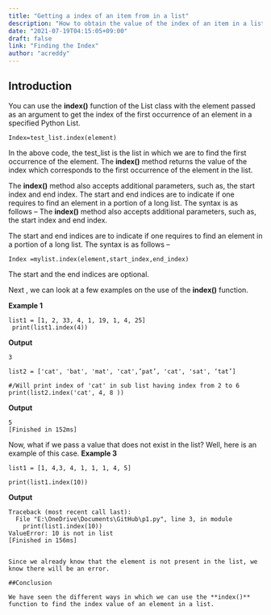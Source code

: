 ```yaml
---
title: "Getting a index of an item from in a list"
description: "How to obtain the value of the index of an item in a list."
date: "2021-07-19T04:15:05+09:00"
draft: false
link: "Finding the Index"
author: "acreddy"
---
```


## Introduction

You can use the **index()** function of the List class with the element passed as an argument to get the index of the first occurrence of an element in a specified Python List.

```
Index=test_list.index(element)
```

In the above code, the test_list is the list in which we are to find the first occurrence of the element. The **index()** method returns the value of the index which corresponds to the first occurrence of the element in the list.

The  **index()**  method also accepts additional parameters, such as, the start index and end index. The start and end indices are to indicate if one requires to find an element in a portion of a long list. The syntax is as follows – 
The  **index()**  method also accepts additional parameters, such as, the start index and end index. 

The start and end indices are to indicate if one requires to find an element in a portion of a long list. The syntax is as follows – 

```
Index =mylist.index(element,start_index,end_index)
```

The start and the end indices are optional. 

Next , we can look at a few examples on the use of the **index()** function.

**Example 1**

```
list1 = [1, 2, 33, 4, 1, 19, 1, 4, 25]
 print(list1.index(4))
```

**Output**

```
3
```


```
list2 = ['cat', 'bat', 'mat', 'cat',’pat’, 'cat', 'sat', ‘tat’]
 
#/Will print index of 'cat' in sub list having index from 2 to 6
print(list2.index('cat', 4, 8 ))
```
**Output**

```
5
[Finished in 152ms]
```

Now, what if we pass a value that does not exist in the list? Well, here is an example of this case.
**Example 3**

``` 
list1 = [1, 4,3, 4, 1, 1, 1, 4, 5]
 
print(list1.index(10))

```

**Output**


```
Traceback (most recent call last):
  File "E:\OneDrive\Documents\GitHub\p1.py", line 3, in module 
    print(list1.index(10))
ValueError: 10 is not in list
[Finished in 156ms]

```
```

Since we already know that the element is not present in the list, we know there will be an error. 

##Conclusion

We have seen the different ways in which we can use the **index()** function to find the index value of an element in a list.


